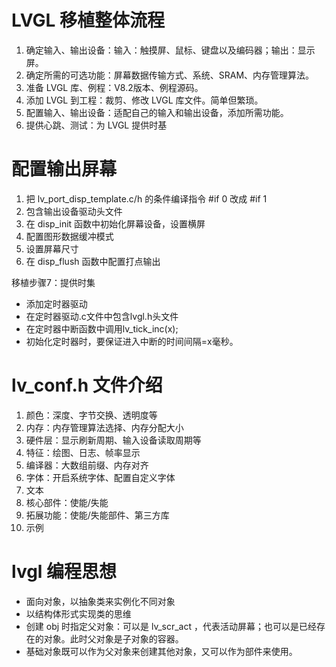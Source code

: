 # LVGL 移植整体流程

1. 确定输入、输出设备：输入：触摸屏、鼠标、键盘以及编码器；输出：显示屏。
2. 确定所需的可选功能：屏幕数据传输方式、系统、SRAM、内存管理算法。
3. 准备 LVGL 库、例程：V8.2版本、例程源码。
4. 添加 LVGL 到工程：裁剪、修改 LVGL 库文件。简单但繁琐。
5. 配置输入、输出设备：适配自己的输入和输出设备，添加所需功能。
6. 提供心跳、测试：为 LVGL 提供时基

# 配置输出屏幕

1. 把 lv_port_disp_template.c/h 的条件编译指令 #if 0 改成 #if 1
2. 包含输出设备驱动头文件
3. 在 disp_init 函数中初始化屏幕设备，设置横屏
4. 配置图形数据缓冲模式
5. 设置屏幕尺寸
6. 在 disp_flush 函数中配置打点输出

移植步骤7：提供时集
- 添加定时器驱动
- 在定时器驱动.c文件中包含lvgl.h头文件
- 在定时器中断函数中调用lv_tick_inc(x);
- 初始化定时器时，要保证进入中断的时间间隔=x毫秒。

# lv_conf.h 文件介绍
1. 颜色：深度、字节交换、透明度等
2. 内存：内存管理算法选择、内存分配大小
3. 硬件层：显示刷新周期、输入设备读取周期等
4. 特征：绘图、日志、帧率显示
5. 编译器：大数组前缀、内存对齐
6. 字体：开启系统字体、配置自定义字体
7. 文本
8. 核心部件：使能/失能
9. 拓展功能：使能/失能部件、第三方库
10. 示例

# lvgl 编程思想
- 面向对象，以抽象类来实例化不同对象
- 以结构体形式实现类的思维
- 创建 obj 时指定父对象：可以是 lv_scr_act ，代表活动屏幕；也可以是已经存在的对象。此时父对象是子对象的容器。
- 基础对象既可以作为父对象来创建其他对象，又可以作为部件来使用。